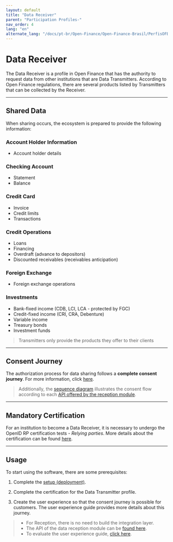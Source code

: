 ```yaml
---
layout: default
title: "Data Receiver"
parent: "Participation Profiles-"
nav_order: 4
lang: "en"
alternate_lang: "/docs/pt-br/Open-Finance/Open-Finance-Brasil/PerfisOFB/OFB-Receptor/"
---
```


# Data Receiver

The Data Receiver is a profile in Open Finance that has the authority to request data from other institutions that are Data Transmitters. According to Open Finance regulations, there are several products listed by Transmitters that can be collected by the Receiver.

---

## Shared Data

When sharing occurs, the ecosystem is prepared to provide the following information:

### **Account Holder Information**

- Account holder details

### **Checking Account**

- Statement
- Balance

### **Credit Card**

- Invoice
- Credit limits
- Transactions

### **Credit Operations**

- Loans
- Financing
- Overdraft (advance to depositors)
- Discounted receivables (receivables anticipation)

### **Foreign Exchange**

- Foreign exchange operations

### **Investments**

- Bank-fixed income (CDB, LCI, LCA - protected by FGC)
- Credit-fixed income (CRI, CRA, Debenture)
- Variable income
- Treasury bonds
- Investment funds

> Transmitters only provide the products they offer to their clients

---

## Consent Journey

The authorization process for data sharing follows a **complete consent journey**. For more information, click [here](../JornadaConsentimento/OFB-JornadaConsentimento.html).

> Additionally, the [sequence diagram][SequenceDiagram] illustrates the consent flow according to each [API offered by the reception module][API-Receiver].

---

## Mandatory Certification

For an institution to become a Data Receiver, it is necessary to undergo the OpenID RP certification tests - *Relying parties*. More details about the certification can be found [here](../OFB-Certificações.html).

---

## Usage

To start using the software, there are some prerequisites:

1. Complete the [setup (deployment)](../../Plataforma-OpusOpenFinance/Implantação/OOF-Implantação.html).

2. Complete the certification for the Data Transmitter profile.

3. Create the user experience so that the consent journey is possible for customers. The user experience guide provides more details about this journey.

> - For Reception, there is no need to build the integration layer.  
> - The API of the data reception module can be [found here][API-Receiver].  
> - To evaluate the user experience guide, [click here][GuiaUX].

[SequenceDiagram]: ../../Plataforma-OpusOpenFinance/Receptor_de_Dados/images/consent-sequence.png
[GuiaUX]: https://openfinancebrasil.atlassian.net/wiki/spaces/OF/pages/17378535/Guia+de+Experi+ncia+do+Usu+ri
[API-Receiver]: ../../../../swagger-ui/index.html?api=OAS-Receptor
